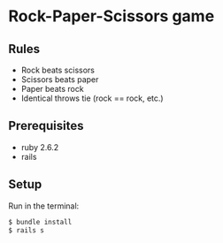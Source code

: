 # Rock-Paper-Scissors game

## Rules
* Rock beats scissors
* Scissors beats paper
* Paper beats rock
* Identical throws tie (rock == rock, etc.)

## Prerequisites
* ruby 2.6.2
* rails

## Setup
Run in the terminal:

```bash
$ bundle install
$ rails s
```

